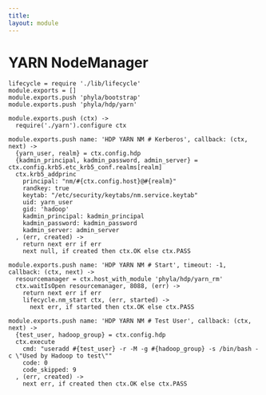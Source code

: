 ```yaml
---
title: 
layout: module
---
```


# YARN NodeManager

    lifecycle = require './lib/lifecycle'
    module.exports = []
    module.exports.push 'phyla/bootstrap'
    module.exports.push 'phyla/hdp/yarn'

    module.exports.push (ctx) ->
      require('./yarn').configure ctx

    module.exports.push name: 'HDP YARN NM # Kerberos', callback: (ctx, next) ->
      {yarn_user, realm} = ctx.config.hdp
      {kadmin_principal, kadmin_password, admin_server} = ctx.config.krb5.etc_krb5_conf.realms[realm]
      ctx.krb5_addprinc 
        principal: "nm/#{ctx.config.host}@#{realm}"
        randkey: true
        keytab: "/etc/security/keytabs/nm.service.keytab"
        uid: yarn_user
        gid: 'hadoop'
        kadmin_principal: kadmin_principal
        kadmin_password: kadmin_password
        kadmin_server: admin_server
      , (err, created) ->
        return next err if err
        next null, if created then ctx.OK else ctx.PASS

    module.exports.push name: 'HDP YARN NM # Start', timeout: -1, callback: (ctx, next) ->
      resourcemanager = ctx.host_with_module 'phyla/hdp/yarn_rm'
      ctx.waitIsOpen resourcemanager, 8088, (err) ->
        return next err if err
        lifecycle.nm_start ctx, (err, started) ->
          next err, if started then ctx.OK else ctx.PASS

    module.exports.push name: 'HDP YARN NM # Test User', callback: (ctx, next) ->
      {test_user, hadoop_group} = ctx.config.hdp
      ctx.execute
        cmd: "useradd #{test_user} -r -M -g #{hadoop_group} -s /bin/bash -c \"Used by Hadoop to test\""
        code: 0
        code_skipped: 9
      , (err, created) ->
        next err, if created then ctx.OK else ctx.PASS
